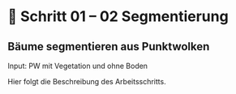 # 📄 Schritt 01 – 02 Segmentierung

## Bäume segmentieren aus Punktwolken

Input: PW mit Vegetation und ohne Boden

Hier folgt die Beschreibung des Arbeitsschritts.
